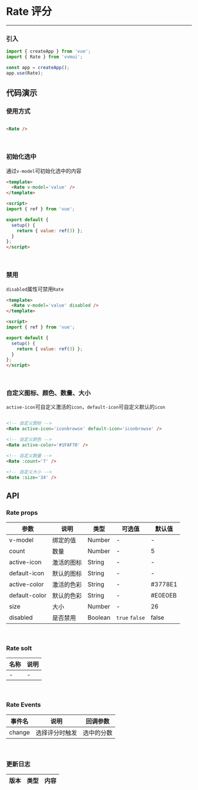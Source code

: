 <!--
 * @Author: Fone`峰
 * @Date: 2021-05-25 10:46:34
 * @LastEditors: Fone`峰
 * @LastEditTime: 2021-06-15 11:36:37
 * @Description: file content
 * @Email: qinrifeng@163.com
 * @Github: https://github.com/FoneQinrf
-->
# Rate 评分
---

<Card> 

### 引入
```js
import { createApp } from 'vue';
import { Rate } from 'vvmui';

const app = createApp();
app.use(Rate);
```

</Card>

## 代码演示
<Card> 

### 使用方式
```html

<Rate />

```

</Card>
<br>
<Card> 

### 初始化选中
通过`v-model`可初始化选中的内容
```html
<template>
  <Rate v-model='value' />
</template>

<script>
import { ref } from 'vue';

export default {
  setup() {
    return { value: ref(3) };
  }
};
</script>
```

</Card>
<br>
<Card> 

### 禁用
`disabled`属性可禁用`Rate`
```html
<template>
  <Rate v-model='value' disabled />
</template>

<script>
import { ref } from 'vue';

export default {
  setup() {
    return { value: ref(3) };
  }
};
</script>
```

</Card>
<br>
<Card> 

### 自定义图标、颜色、数量、大小
`active-icon`可自定义激活的`icon`，`default-icon`可自定义默认的`icon`
```html

<!-- 自定义图标 -->
<Rate active-icon='iconbrowse' default-icon='iconbrowse' />

<!-- 自定义颜色 -->
<Rate active-color='#1FAF70' />

<!-- 自定义数量 -->
<Rate :count='7' />

<!-- 自定义大小 -->
<Rate :size='34' />

```

</Card>

## API
<Card> 

### Rate props
| 参数 | 说明 | 类型 | 可选值 | 默认值 |
|------|------------|------------|------------|------------|
| v-model  |   绑定的值   |   Number  | - | - |
| count |  数量  | Number     | - | 5 |
| active-icon  | 激活的图标   | String   | - | - |
| default-icon  | 默认的图标   | String   | - | - |
| active-color  | 激活的色彩   | String   | - | #3778E1 |
| default-color  | 默认的色彩   | String   | - | #E0E0EB |
| size  | 大小   | Number   | - | 26 |
| disabled  | 是否禁用   | Boolean   | `true` `false` | false |

</Card>
<br>
<Card>

### Rate solt
| 名称 | 说明 |
|------|------------|
| -  | - |

</Card> 
<br>
<Card>

### Rate Events
| 事件名 | 说明 | 回调参数 |
|------|------------|------------|
| change | 选择评分时触发 | 选中的分数 |

</Card> 
<br>
<Card>

### 更新日志
| 版本 |类型|内容|
|-------------|-|-|

</Card> 